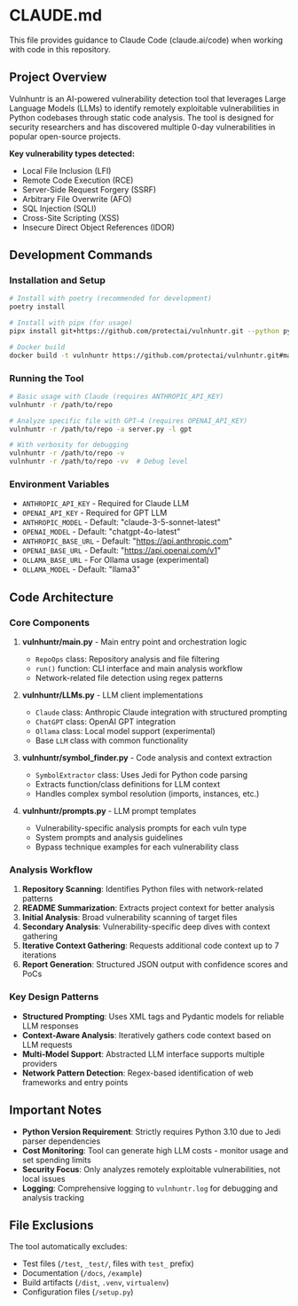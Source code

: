 # CLAUDE.md

This file provides guidance to Claude Code (claude.ai/code) when working with code in this repository.

## Project Overview

Vulnhuntr is an AI-powered vulnerability detection tool that leverages Large Language Models (LLMs) to identify remotely exploitable vulnerabilities in Python codebases through static code analysis. The tool is designed for security researchers and has discovered multiple 0-day vulnerabilities in popular open-source projects.

**Key vulnerability types detected:**
- Local File Inclusion (LFI)
- Remote Code Execution (RCE) 
- Server-Side Request Forgery (SSRF)
- Arbitrary File Overwrite (AFO)
- SQL Injection (SQLI)
- Cross-Site Scripting (XSS)
- Insecure Direct Object References (IDOR)

## Development Commands

### Installation and Setup
```bash
# Install with poetry (recommended for development)
poetry install

# Install with pipx (for usage)
pipx install git+https://github.com/protectai/vulnhuntr.git --python python3.10

# Docker build
docker build -t vulnhuntr https://github.com/protectai/vulnhuntr.git#main
```

### Running the Tool
```bash
# Basic usage with Claude (requires ANTHROPIC_API_KEY)
vulnhuntr -r /path/to/repo

# Analyze specific file with GPT-4 (requires OPENAI_API_KEY)
vulnhuntr -r /path/to/repo -a server.py -l gpt

# With verbosity for debugging
vulnhuntr -r /path/to/repo -v
vulnhuntr -r /path/to/repo -vv  # Debug level
```

### Environment Variables
- `ANTHROPIC_API_KEY` - Required for Claude LLM
- `OPENAI_API_KEY` - Required for GPT LLM
- `ANTHROPIC_MODEL` - Default: "claude-3-5-sonnet-latest"
- `OPENAI_MODEL` - Default: "chatgpt-4o-latest"
- `ANTHROPIC_BASE_URL` - Default: "https://api.anthropic.com"
- `OPENAI_BASE_URL` - Default: "https://api.openai.com/v1"
- `OLLAMA_BASE_URL` - For Ollama usage (experimental)
- `OLLAMA_MODEL` - Default: "llama3"

## Code Architecture

### Core Components

1. **vulnhuntr/__main__.py** - Main entry point and orchestration logic
   - `RepoOps` class: Repository analysis and file filtering
   - `run()` function: CLI interface and main analysis workflow
   - Network-related file detection using regex patterns

2. **vulnhuntr/LLMs.py** - LLM client implementations
   - `Claude` class: Anthropic Claude integration with structured prompting
   - `ChatGPT` class: OpenAI GPT integration
   - `Ollama` class: Local model support (experimental)
   - Base `LLM` class with common functionality

3. **vulnhuntr/symbol_finder.py** - Code analysis and context extraction
   - `SymbolExtractor` class: Uses Jedi for Python code parsing
   - Extracts function/class definitions for LLM context
   - Handles complex symbol resolution (imports, instances, etc.)

4. **vulnhuntr/prompts.py** - LLM prompt templates
   - Vulnerability-specific analysis prompts for each vuln type
   - System prompts and analysis guidelines
   - Bypass technique examples for each vulnerability class

### Analysis Workflow

1. **Repository Scanning**: Identifies Python files with network-related patterns
2. **README Summarization**: Extracts project context for better analysis
3. **Initial Analysis**: Broad vulnerability scanning of target files
4. **Secondary Analysis**: Vulnerability-specific deep dives with context gathering
5. **Iterative Context Gathering**: Requests additional code context up to 7 iterations
6. **Report Generation**: Structured JSON output with confidence scores and PoCs

### Key Design Patterns

- **Structured Prompting**: Uses XML tags and Pydantic models for reliable LLM responses
- **Context-Aware Analysis**: Iteratively gathers code context based on LLM requests
- **Multi-Model Support**: Abstracted LLM interface supports multiple providers
- **Network Pattern Detection**: Regex-based identification of web frameworks and entry points

## Important Notes

- **Python Version Requirement**: Strictly requires Python 3.10 due to Jedi parser dependencies
- **Cost Monitoring**: Tool can generate high LLM costs - monitor usage and set spending limits
- **Security Focus**: Only analyzes remotely exploitable vulnerabilities, not local issues
- **Logging**: Comprehensive logging to `vulnhuntr.log` for debugging and analysis tracking

## File Exclusions

The tool automatically excludes:
- Test files (`/test`, `_test/`, files with `test_` prefix)
- Documentation (`/docs`, `/example`)
- Build artifacts (`/dist`, `.venv`, `virtualenv`)
- Configuration files (`/setup.py`)